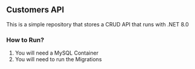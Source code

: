 ## Customers API
This is a simple repository that stores a CRUD API that runs with .NET 8.0

### How to Run?
1. You will need a MySQL Container
2. You will need to run the Migrations 
